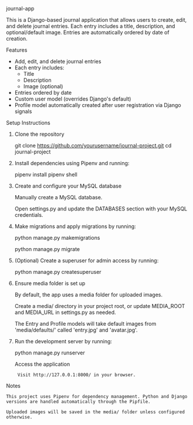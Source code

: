 journal-app

This is a Django-based journal application that allows users to create, edit, and delete journal entries. Each entry includes a title, description, and optional/default image. Entries are automatically ordered by date of creation.


Features

- Add, edit, and delete journal entries
- Each entry includes:
  - Title
  - Description
  - Image (optional)
- Entries ordered by date
- Custom user model (overrides Django's default)
- Profile model automatically created after user registration via Django signals


Setup Instructions

1. Clone the repository

   git clone https://github.com/yourusername/journal-project.git
   cd journal-project

2. Install dependencies using Pipenv and running:

    pipenv install
    pipenv shell

3. Create and configure your MySQL database

    Manually create a MySQL database.

    Open settings.py and update the DATABASES section with your MySQL credentials.

4. Make migrations and apply migrations by running:

    python manage.py makemigrations

    python manage.py migrate

5. (Optional) Create a superuser for admin access by running:

    python manage.py createsuperuser

6. Ensure media folder is set up

    By default, the app uses a media folder for uploaded images.

    Create a media/ directory in your project root, or update MEDIA_ROOT and MEDIA_URL in settings.py as needed.

    The Entry and Profile models will take default images from 'media/defaults/' called 'entry.jpg' and 'avatar.jpg'.

7. Run the development server by running:

    python manage.py runserver

    Access the application

        Visit http://127.0.0.1:8000/ in your browser.

Notes

    This project uses Pipenv for dependency management. Python and Django versions are handled automatically through the Pipfile.

    Uploaded images will be saved in the media/ folder unless configured otherwise.